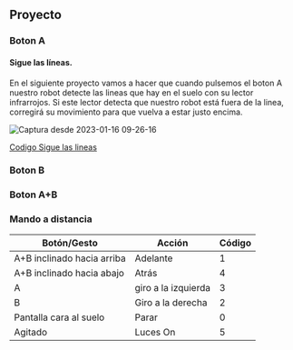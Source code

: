 ## Proyecto 

### Boton A

#### Sigue las líneas.

En el siguiente proyecto vamos a hacer que cuando pulsemos el boton A nuestro robot detecte las lineas que hay en el suelo con su lector infrarrojos. Si este lector detecta que nuestro robot está fuera de la linea, corregirá su movimiento para que vuelva a estar justo encima. 

![Captura desde 2023-01-16 09-26-16](https://user-images.githubusercontent.com/114906778/212631843-38756b11-144b-4598-bfd7-47d39d1fb025.png)

[Codigo Sigue las lineas](sigueLasLineas.hex)

### Boton B

### Boton A+B

### Mando a distancia

|Botón/Gesto| Acción|Código
| --- | --- | ---
|A+B inclinado hacia arriba|Adelante| 1
|A+B inclinado hacia abajo|Atrás|4
|A|giro a la izquierda|3
|B|Giro a la derecha|2    
|Pantalla cara al suelo|Parar|0
| Agitado | Luces On |5

